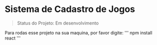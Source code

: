 <h1>Sistema de Cadastro de Jogos</h1>

> Status do Projeto: Em desenvolvimento

Para rodas esse projeto na sua maquina, por favor digite:
'''
npm install react
''' 
